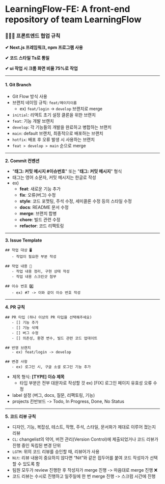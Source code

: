 # LearningFlow-FE: A front-end repository of team LearningFlow

### 👩🏻‍💻 프론트엔드 협업 규칙

**✔︎ Next.js 프레임워크, npm 프로그램 사용**

**✔︎ 코드 스타일 Ts로 통일**

**✔︎ ui 작업 시 크롬 화면 비율 75%로 작업** 
***

#### 1. Git Branch
- Git Flow 방식 사용
- 브랜치 네이밍 규칙: `feat/페이지이름`
  - ex) `feat/login` -> `develop` 브랜치로 merge
- `initial`: 리액트 초기 설정 클론을 위한 브랜치
- `feat`: 기능 개발 브랜치
- `develop`: 각 기능들의 개발을 완료하고 병합하는 브랜치
- `main`: default 브랜치, 최종적으로 배포하는 브랜치
- `hotfix`: 배포 후 오류 발생 시 사용하는 브랜치
- `feat > develop > main` 순으로 merge
***

**2. Commit 컨벤션**
- "**태그: 커밋 메시지 #이슈번호**" 또는 "**태그: 커밋 메시지**" 형식
- 태그는 영어 소문자, 커밋 메시지는 한글로 작성
- ex)
  - **feat**: 새로운 기능 추가
  - **fix**: 오류(버그) 수정
  - **style**: 코드 포맷팅, 주석 수정, 세미콜론 수정 등의 스타일 수정
  - **docs**: README 문서 수정
  - **merge**: 브랜치 합병
  - **chore**: 빌드 관련 수정
  - **refactor**: 코드 리팩토링
***

**3. Issue Template**

```
## 작업 대상 🖥️
   - 작업이 필요한 부분 작성

## 작업 내용 📝
   - 작업 내용 정리, 구현 상태 작성
   - 작업 내용 스크린샷 첨부

## 이슈 번호 #️⃣
   - ex) #7 -> 이와 같이 이슈 번호 작성
```
***

**4. PR 규칙**

```
## PR 타입 (하나 이상의 PR 타입을 선택해주세요)
   - [] 기능 추가
   - [] 기능 삭제
   - [] 버그 수정
   - [] 의존성, 환경 변수, 빌드 관련 코드 업데이트

## 반영 브랜치
   - ex) feat/login -> develop

## 변경 사항
   - ex) 로그인 시, 구글 소셜 로그인 기능 추가
```

- 제목 형식: **[TYPE] 이슈 제목**
  - 타입 부분은 전부 대문자로 작성할 것 ex) [FIX] 로그인 페이지 유효성 오류 수정
- label 설정 (버그, docs, 질문, 리팩토링, 기능)
- projects 칸반보드 -> Todo, In Progress, Done, No Status
***

**5. 코드 리뷰 규칙**
- 디자인, 기능, 복잡성, 테스트, 작명, 주석, 스타일, 문서화가 제대로 이루어 졌는지 리뷰
- `CL`: changelist의 약어, 버전 관리(Version Control)에 제출되었거나 코드 리뷰가 진행 중인 독립된 변경 단위
- `LGTM`: 위의 코드 리뷰를 승인할 때, 리뷰어가 사용
- `Nit`: 리뷰 내용이 중요하지 않다면 “Nit”와 같은 접두어를 붙여 코드 작성자가 선택할 수 있도록 함
- 팀원 모두가 review 진행한 후 작성자가 merge 진행 -> 마음대로 merge 진행 ❌
- 코드 리뷰는 수시로 진행하고 일주일에 한 번 merge 진행 -> 스크럼 시간에 진행
